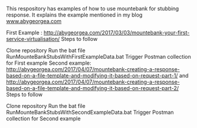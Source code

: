This respository has examples of how to use mountebank for stubbing response. It explains the example mentioned in my blog www.abygeorgea.com

First Example : http://abygeorgea.com/2017/03/03/mountebank-your-first-service-virtualisation/ Steps to follow

Clone repository
Run the bat file RunMounteBankStubsWithFirstExampleData.bat
Trigger Postman collection for First example
Second example: http://abygeorgea.com/2017/04/07/mountebank-creating-a-response-based-on-a-file-template-and-modifying-it-based-on-request-part-1/ and http://abygeorgea.com/2017/04/07/mountebank-creating-a-response-based-on-a-file-template-and-modifying-it-based-on-request-part-2/ Steps to follow

Clone repository
Run the bat file RunMounteBankStubsWithSecondExampleData.bat
Trigger Postman collection for Second example
